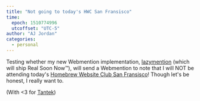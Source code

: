 ```yaml
---
title: "Not going to today's HWC San Fransisco"
time:
  epoch: 1510774996
  utcoffset: "UTC-5"
author: "AJ Jordan"
categories:
  - personal
---
```


Testing whether my new Webmention implementation, [lazymention][] (which will ship Real Soon Now™), will send a Webmention to note that I will <data class="p-rsvp" value="no">NOT be attending</data> today's <a href="http://tantek.com/2017/319/e1/homebrew-website-club" class="u-in-reply-to">Homebrew Website Club San Fransisco</a>! Though let's be honest, I really want to.

(With <3 for [Tantek][])

 [lazymention]: https://github.com/strugee/lazymention
 [Tantek]: https://chat.indieweb.org/social/2017-11-15#t1510774596509000
